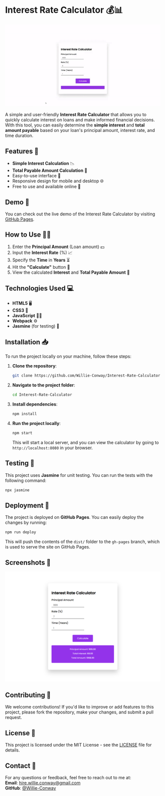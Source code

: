 
# Interest Rate Calculator 💰📊

 ![Interest Rate Calculator](https://github.com/Willie-Conway/Interest-Rate-Calculator/blob/be7dc1ec99939b7cc9f7956d6d120654aea005d4/Screenshots/Interest%20Rate%20Calculator.gif)

A simple and user-friendly **Interest Rate Calculator** that allows you to quickly calculate interest on loans and make informed financial decisions. With this tool, you can easily determine the **simple interest** and **total amount payable** based on your loan's principal amount, interest rate, and time duration.

## Features 🚀

- **Simple Interest Calculation** 📉
- **Total Payable Amount Calculation** 💸
- Easy-to-use interface 🎨
- Responsive design for mobile and desktop 🌐
- Free to use and available online 🌟

## Demo 🎥

You can check out the live demo of the Interest Rate Calculator by visiting [GitHub Pages](https://Willie-Conway.github.io/Interest-Rate-Calculator).

## How to Use 🧑‍💻

1. Enter the **Principal Amount** (Loan amount) 💵
2. Input the **Interest Rate** (%) 📈
3. Specify the **Time** in **Years** ⏳
4. Hit the **"Calculate"** button 🔢
5. View the calculated **Interest** and **Total Payable Amount** 🎯

## Technologies Used 💻

- **HTML5** 🖥️
- **CSS3** 🎨
- **JavaScript** 🧑‍💻
- **Webpack** ⚙️
- **Jasmine** (for testing) 🔬

## Installation 📥

To run the project locally on your machine, follow these steps:

1. **Clone the repository**:

   ```bash
   git clone https://github.com/Willie-Conway/Interest-Rate-Calculator.git
   ```

2. **Navigate to the project folder**:

   ```bash
   cd Interest-Rate-Calculator
   ```

3. **Install dependencies**:

   ```bash
   npm install
   ```

4. **Run the project locally**:

   ```bash
   npm start
   ```

   This will start a local server, and you can view the calculator by going to `http://localhost:8080` in your browser.

## Testing 🧪

This project uses **Jasmine** for unit testing. You can run the tests with the following command:

```bash
npx jasmine
```

## Deployment 🚀

The project is deployed on **GitHub Pages**. You can easily deploy the changes by running:

```bash
npm run deploy
```

This will push the contents of the `dist/` folder to the `gh-pages` branch, which is used to serve the site on GitHub Pages.

## Screenshots 📸

![Interest Rate Calculator Screenshot](https://github.com/Willie-Conway/Interest-Rate-Calculator/blob/59a3b530a5d7f6642a3e7ca518a1963c00639ae5/Screenshots/Interest%20Rate%20Calculator.png)

## Contributing 🤝

We welcome contributions! If you'd like to improve or add features to this project, please fork the repository, make your changes, and submit a pull request.

## License 📜

This project is licensed under the MIT License - see the [LICENSE](https://github.com/Willie-Conway/Interest-Rate-Calculator/blob/main/LICENSE) file for details.

## Contact 📧

For any questions or feedback, feel free to reach out to me at:  
**Email**: [hire.willie.conway@gmail.com](mailto:hire.willie.conway@gmail.com)  
**GitHub**: [@Willie-Conway](https://github.com/Willie-Conway)

